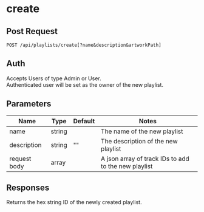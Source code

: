 # create

## Post Request

`POST /api/playlists/create[?name&description&artworkPath]`

## Auth
Accepts Users of type Admin or User.</br>
Authenticated user will be set as the owner of the new playlist.

## Parameters

|Name|Type|Default|Notes|
|---|---|---|---|
|name|string||The name of the new playlist|
|description|string|""|The description of the new playlist|
|request body|array||A json array of track IDs to add to the new playlist|

## Responses
Returns the hex string ID of the newly created playlist.